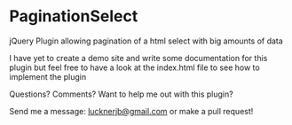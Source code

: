 PaginationSelect
================

jQuery Plugin allowing pagination of a html select with big amounts of data

I have yet to create a demo site and write some documentation for this plugin but feel free to have a look at the index.html file to see how to implement the plugin

Questions? Comments? Want to help me out with this plugin?

Send me a message: lucknerjb@gmail.com or make a pull request!
